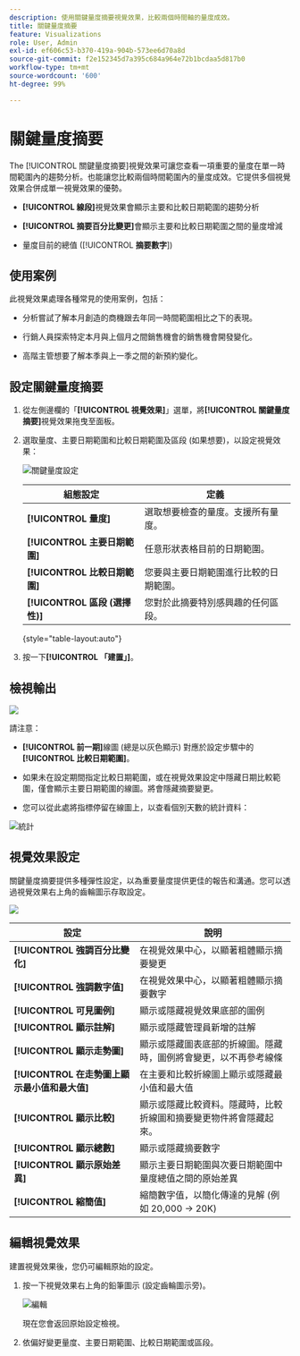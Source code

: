 ```yaml
---
description: 使用關鍵量度摘要視覺效果，比較兩個時間軸的量度成效。
title: 關鍵量度摘要
feature: Visualizations
role: User, Admin
exl-id: ef606c53-b370-419a-904b-573ee6d70a8d
source-git-commit: f2e152345d7a395c684a964e72b1bcdaa5d817b0
workflow-type: tm+mt
source-wordcount: '600'
ht-degree: 99%

---
```


# 關鍵量度摘要

The [!UICONTROL 關鍵量度摘要]視覺效果可讓您查看一項重要的量度在單一時間範圍內的趨勢分析。也能讓您比較兩個時間範圍內的量度成效。它提供多個視覺效果合併成單一視覺效果的優勢。

* **[!UICONTROL 線段]**&#x200B;視覺效果會顯示主要和比較日期範圍的趨勢分析

* **[!UICONTROL 摘要百分比變更]**&#x200B;會顯示主要和比較日期範圍之間的量度增減

* 量度目前的總值 ([!UICONTROL **摘要數字**])

## 使用案例

此視覺效果處理各種常見的使用案例，包括：

* 分析嘗試了解本月創造的商機跟去年同一時間範圍相比之下的表現。

* 行銷人員探索特定本月與上個月之間銷售機會的銷售機會開發變化。

* 高階主管想要了解本季與上一季之間的新預約變化。

## 設定關鍵量度摘要

1. 從左側邊欄的「**[!UICONTROL 視覺效果]**」選單，將&#x200B;**[!UICONTROL 關鍵量度摘要]**&#x200B;視覺效果拖曳至面板。

1. 選取量度、主要日期範圍和比較日期範圍及區段 (如果想要)，以設定視覺效果：

   ![關鍵量度設定](assets/key-metric-config.png)

   | 組態設定 | 定義 |
   | --- | --- |
   | **[!UICONTROL 量度]** | 選取想要檢查的量度。支援所有量度。 |
   | **[!UICONTROL 主要日期範圍]** | 任意形狀表格目前的日期範圍。 |
   | **[!UICONTROL 比較日期範圍]** | 您要與主要日期範圍進行比較的日期範圍。 |
   | **[!UICONTROL 區段 (選擇性)]** | 您對於此摘要特別感興趣的任何區段。 |

   {style="table-layout:auto"}

1. 按一下&#x200B;**[!UICONTROL 「建置」]**。

## 檢視輸出

![](assets/key-metric-output.png)

請注意：

* **[!UICONTROL 前一期]**&#x200B;線圖 (總是以灰色顯示) 對應於設定步驟中的&#x200B;**[!UICONTROL 比較日期範圍]**。

* 如果未在設定期間指定比較日期範圍，或在視覺效果設定中隱藏日期比較範圍，僅會顯示主要日期範圍的線圖。將會隱藏摘要變更。

* 您可以從此處將指標停留在線圖上，以查看個別天數的統計資料：

![統計](assets/key-metric-output2.png)

## 視覺效果設定

關鍵量度摘要提供多種彈性設定，以為重要量度提供更佳的報告和溝通。您可以透過視覺效果右上角的齒輪圖示存取設定。

![](assets/key-metric-settings.png)

| 設定 | 說明 |
| --- | --- |
| **[!UICONTROL 強調百分比變化]** | 在視覺效果中心，以顯著粗體顯示摘要變更 |
| **[!UICONTROL 強調數字值]** | 在視覺效果中心，以顯著粗體顯示摘要數字 |
| **[!UICONTROL 可見圖例]** | 顯示或隱藏視覺效果底部的圖例 |
| **[!UICONTROL 顯示註解]** | 顯示或隱藏管理員新增的註解 |
| **[!UICONTROL 顯示走勢圖]** | 顯示或隱藏圖表底部的折線圖。隱藏時，圖例將會變更，以不再參考線條 |
| **[!UICONTROL 在走勢圖上顯示最小值和最大值]** | 在主要和比較折線圖上顯示或隱藏最小值和最大值 |
| **[!UICONTROL 顯示比較]** | 顯示或隱藏比較資料。隱藏時，比較折線圖和摘要變更物件將會隱藏起來。 |
| **[!UICONTROL 顯示總數]** | 顯示或隱藏摘要數字 |
| **[!UICONTROL 顯示原始差異]** | 顯示主要日期範圍與次要日期範圍中量度總值之間的原始差異 |
| **[!UICONTROL 縮簡值]** | 縮簡數字值，以簡化傳達的見解 (例如 20,000 -> 20K) |

## 編輯視覺效果

建置視覺效果後，您仍可編輯原始的設定。

1. 按一下視覺效果右上角的鉛筆圖示 (設定齒輪圖示旁)。

   ![編輯](assets/edit-icon.png)

   現在您會返回原始設定檢視。

1. 依偏好變更量度、主要日期範圍、比較日期範圍或區段。
